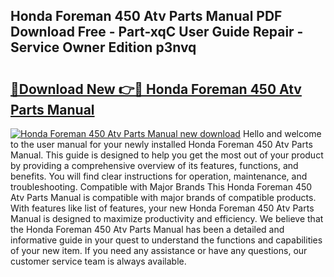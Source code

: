 ## Honda Foreman 450 Atv Parts Manual PDF Download Free - Part-xqC User Guide Repair - Service Owner Edition p3nvq

# <h2><a href="http://bc66346.oget.top/?id=Honda+Foreman+450+Atv+Parts+Manual">🔗Download New 👉🔴 Honda Foreman 450 Atv Parts Manual</a></h2>

[![Honda Foreman 450 Atv Parts Manual new download](https://i.imgur.com/5g1atiW.png)](http://bc66346.oget.top/?id=Honda+Foreman+450+Atv+Parts+Manual)
Hello and welcome to the user manual for your newly installed Honda Foreman 450 Atv Parts Manual. This guide is designed to help you get the most out of your product by providing a comprehensive overview of its features, functions, and benefits. You will find clear instructions for operation, maintenance, and troubleshooting. Compatible with Major Brands This Honda Foreman 450 Atv Parts Manual is compatible with major brands of compatible products. With features like list of features, your new Honda Foreman 450 Atv Parts Manual is designed to maximize productivity and efficiency. We believe that the Honda Foreman 450 Atv Parts Manual has been a detailed and informative guide in your quest to understand the functions and capabilities of your new item. If you need any assistance or have any questions, our customer service team is always available.
